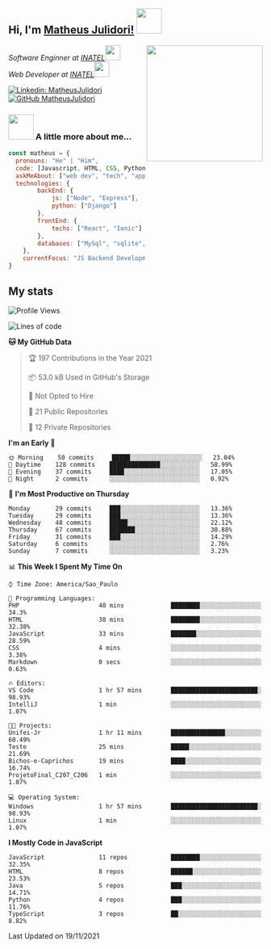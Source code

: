 <h2> Hi, I'm <a href="https://matheusjulidori.github.io" target="_blank">Matheus Julidori!</a> <img src="https://media.giphy.com/media/12oufCB0MyZ1Go/giphy.gif" width="50"></h2>
<img align='right' src="https://media.giphy.com/media/M9gbBd9nbDrOTu1Mqx/giphy.gif" width="230">
<p><em>Software Enginner at <a href="http://www.inatel.br" target="_blank">INATEL</a><img src="https://media.giphy.com/media/fYSnHlufseco8Fh93Z/giphy.gif" width="30"></br>
  Web Developer at <a href="http://www.inatel.br" target="_blank">INATEL</a><img src="https://media.giphy.com/media/WUlplcMpOCEmTGBtBW/giphy.gif" width="30"> 
</em></p>

[![Linkedin: MatheusJulidori](https://img.shields.io/badge/-MatheusJulidori-blue?style=flat-square&logo=Linkedin&logoColor=white&link=https://www.linkedin.com/in/MatheusJulidori/)](https://www.linkedin.com/in/MatheusJulidori/)
[![GitHub MatheusJulidori](https://img.shields.io/github/followers/matheusjulidori?label=follow&style=social)](https://github.com/MatheusJulidori)


### <img src="https://media.giphy.com/media/VgCDAzcKvsR6OM0uWg/giphy.gif" width="50"> A little more about me...  

```javascript
const matheus = {
  pronouns: "He" | "Him",
  code: [Javascript, HTML, CSS, Python, Java, C++, C],
  askMeAbout: ["web dev", "tech", "app dev", "games"],
  technologies: {
        backEnd: {
            js: ["Node", "Express"],
            python: ["Django"]
        },
        frontEnd: {
            techs: ["React", "Ionic"]
        },
        databases: ["MySql", "sqlite","PostgreSQL"],
    },
    currentFocus: "JS Backend Development",
}
```
<h2>My stats</h2>

<!--START_SECTION:waka-->
![Profile Views](http://img.shields.io/badge/Profile%20Views-3-blue)

![Lines of code](https://img.shields.io/badge/From%20Hello%20World%20I%27ve%20Written-502200%20lines%20of%20code-blue)

**🐱 My GitHub Data** 

> 🏆 197 Contributions in the Year 2021
 > 
> 📦 53.0 kB Used in GitHub's Storage 
 > 
> 🚫 Not Opted to Hire
 > 
> 📜 21 Public Repositories 
 > 
> 🔑 12 Private Repositories  
 > 
**I'm an Early 🐤** 

```text
🌞 Morning    50 commits     █████░░░░░░░░░░░░░░░░░░░░   23.04% 
🌆 Daytime    128 commits    ██████████████░░░░░░░░░░░   58.99% 
🌃 Evening    37 commits     ████░░░░░░░░░░░░░░░░░░░░░   17.05% 
🌙 Night      2 commits      ░░░░░░░░░░░░░░░░░░░░░░░░░   0.92%

```
📅 **I'm Most Productive on Thursday** 

```text
Monday       29 commits     ███░░░░░░░░░░░░░░░░░░░░░░   13.36% 
Tuesday      29 commits     ███░░░░░░░░░░░░░░░░░░░░░░   13.36% 
Wednesday    48 commits     █████░░░░░░░░░░░░░░░░░░░░   22.12% 
Thursday     67 commits     ███████░░░░░░░░░░░░░░░░░░   30.88% 
Friday       31 commits     ███░░░░░░░░░░░░░░░░░░░░░░   14.29% 
Saturday     6 commits      ░░░░░░░░░░░░░░░░░░░░░░░░░   2.76% 
Sunday       7 commits      ░░░░░░░░░░░░░░░░░░░░░░░░░   3.23%

```


📊 **This Week I Spent My Time On** 

```text
⌚︎ Time Zone: America/Sao_Paulo

💬 Programming Languages: 
PHP                      40 mins             ████████░░░░░░░░░░░░░░░░░   34.3% 
HTML                     38 mins             ████████░░░░░░░░░░░░░░░░░   32.38% 
JavaScript               33 mins             ███████░░░░░░░░░░░░░░░░░░   28.59% 
CSS                      4 mins              ░░░░░░░░░░░░░░░░░░░░░░░░░   3.38% 
Markdown                 0 secs              ░░░░░░░░░░░░░░░░░░░░░░░░░   0.63%

🔥 Editors: 
VS Code                  1 hr 57 mins        ████████████████████████░   98.93% 
IntelliJ                 1 min               ░░░░░░░░░░░░░░░░░░░░░░░░░   1.07%

🐱‍💻 Projects: 
Unifei-Jr                1 hr 11 mins        ███████████████░░░░░░░░░░   60.49% 
Teste                    25 mins             █████░░░░░░░░░░░░░░░░░░░░   21.69% 
Bichos-e-Caprichos       19 mins             ████░░░░░░░░░░░░░░░░░░░░░   16.74% 
ProjetoFinal_C207_C206   1 min               ░░░░░░░░░░░░░░░░░░░░░░░░░   1.07%

💻 Operating System: 
Windows                  1 hr 57 mins        ████████████████████████░   98.93% 
Linux                    1 min               ░░░░░░░░░░░░░░░░░░░░░░░░░   1.07%

```

**I Mostly Code in JavaScript** 

```text
JavaScript               11 repos            ████████░░░░░░░░░░░░░░░░░   32.35% 
HTML                     8 repos             ██████░░░░░░░░░░░░░░░░░░░   23.53% 
Java                     5 repos             ███░░░░░░░░░░░░░░░░░░░░░░   14.71% 
Python                   4 repos             ███░░░░░░░░░░░░░░░░░░░░░░   11.76% 
TypeScript               3 repos             ██░░░░░░░░░░░░░░░░░░░░░░░   8.82%

```



 Last Updated on 19/11/2021
<!--END_SECTION:waka-->
